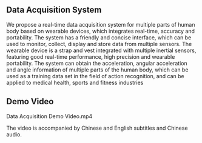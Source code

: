 ## Data Acquisition System
We propose a real-time data acquisition system for multiple parts of human body based on wearable devices, which integrates real-time, accuracy and portability. The system has a friendly and concise interface, which can be used to monitor, collect, display and store data from multiple sensors. The wearable device is a strap and vest integrated with multiple inertial sensors, featuring good real-time performance, high precision and wearable portability. The system can obtain the acceleration, angular acceleration and angle information of multiple parts of the human body, which can be used as a training data set in the field of action recognition, and can be applied to medical health, sports and fitness industries 
## Demo Video
Data Acquisition Demo Video.mp4

The video is accompanied by Chinese and English subtitles and Chinese audio.
